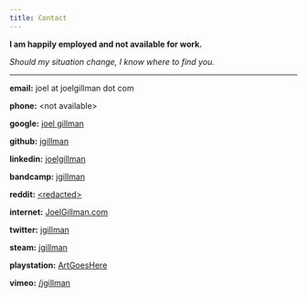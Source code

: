 ```yaml
---
title: Contact
---
```


**I am happily employed and not available for work.**

*Should my situation change, I know where to find you.*

----------------

**email:** joel at joelgillman dot com

**phone:** &lt;not available&gt;

**google:** [joel gillman](https://encrypted.google.com/search?q=joel%20gillman)

**github:** [jgillman](https://github.com/jgillman)

**linkedin:** [joelgillman](https://www.linkedin.com/in/joelgillman)

**bandcamp:** [jgillman](https://bandcamp.com/jgillman)

**reddit:** [&lt;redacted&gt;](https://encrypted.google.com/search?q=forever+alone&tbm=isch)

**internet:** [JoelGillman.com](https://joelgillman.com)

**twitter:** [jgillman](https://twitter.com/jgillman)

**steam:** [jgillman](https://steamcommunity.com/id/jgillman/)

**playstation:** [ArtGoesHere](https://us.playstation.com/playstation/psn/visit/profiles/ArtGoesHere)

**vimeo:** [/jgillman](https://vimeo.com/jgillman)

